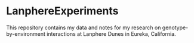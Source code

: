 LanphereExperiments
===================

This repository contains my data and notes for my research on genotype-by-environment interactions at Lanphere Dunes in Eureka, California.